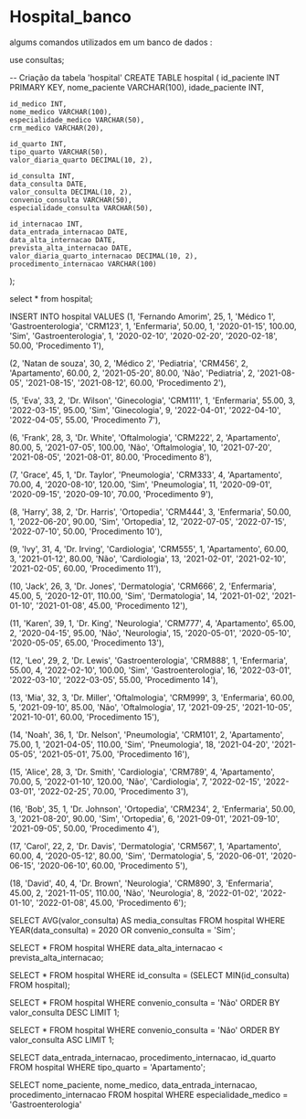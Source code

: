 # Hospital_banco

algums comandos utilizados em um banco de dados :

use consultas;

-- Criação da tabela 'hospital'
CREATE TABLE hospital (
    id_paciente INT PRIMARY KEY,
    nome_paciente VARCHAR(100),
    idade_paciente INT,
    
    id_medico INT,
    nome_medico VARCHAR(100),
    especialidade_medico VARCHAR(50),
    crm_medico VARCHAR(20),
    
    id_quarto INT,
    tipo_quarto VARCHAR(50),
    valor_diaria_quarto DECIMAL(10, 2),
    
    id_consulta INT,
    data_consulta DATE,
    valor_consulta DECIMAL(10, 2),
    convenio_consulta VARCHAR(50),
    especialidade_consulta VARCHAR(50),
    
    id_internacao INT,
    data_entrada_internacao DATE,
    data_alta_internacao DATE,
    prevista_alta_internacao DATE,
    valor_diaria_quarto_internacao DECIMAL(10, 2),
    procedimento_internacao VARCHAR(100)
);


select * from hospital;

INSERT INTO hospital VALUES
(1, 'Fernando Amorim', 25, 1, 'Médico 1', 'Gastroenterologia', 'CRM123', 1, 'Enfermaria', 50.00, 1, '2020-01-15', 100.00, 'Sim', 'Gastroenterologia', 1, '2020-02-10', '2020-02-20', '2020-02-18', 50.00, 'Procedimento 1'),


(2, 'Natan de souza', 30, 2, 'Médico 2', 'Pediatria', 'CRM456', 2, 'Apartamento', 60.00, 2, '2021-05-20', 80.00, 'Não', 'Pediatria', 2, '2021-08-05', '2021-08-15', '2021-08-12', 60.00, 'Procedimento 2'),


(5, 'Eva', 33, 2, 'Dr. Wilson', 'Ginecologia', 'CRM111', 1, 'Enfermaria', 55.00, 3, '2022-03-15', 95.00, 'Sim', 'Ginecologia', 9, '2022-04-01', '2022-04-10', '2022-04-05', 55.00, 'Procedimento 7'),


(6, 'Frank', 28, 3, 'Dr. White', 'Oftalmologia', 'CRM222', 2, 'Apartamento', 80.00, 5, '2021-07-05', 100.00, 'Não', 'Oftalmologia', 10, '2021-07-20', '2021-08-05', '2021-08-01', 80.00, 'Procedimento 8'),


(7, 'Grace', 45, 1, 'Dr. Taylor', 'Pneumologia', 'CRM333', 4, 'Apartamento', 70.00, 4, '2020-08-10', 120.00, 'Sim', 'Pneumologia', 11, '2020-09-01', '2020-09-15', '2020-09-10', 70.00, 'Procedimento 9'),


(8, 'Harry', 38, 2, 'Dr. Harris', 'Ortopedia', 'CRM444', 3, 'Enfermaria', 50.00, 1, '2022-06-20', 90.00, 'Sim', 'Ortopedia', 12, '2022-07-05', '2022-07-15', '2022-07-10', 50.00, 'Procedimento 10'),


(9, 'Ivy', 31, 4, 'Dr. Irving', 'Cardiologia', 'CRM555', 1, 'Apartamento', 60.00, 3, '2021-01-12', 80.00, 'Não', 'Cardiologia', 13, '2021-02-01', '2021-02-10', '2021-02-05', 60.00, 'Procedimento 11'),


(10, 'Jack', 26, 3, 'Dr. Jones', 'Dermatologia', 'CRM666', 2, 'Enfermaria', 45.00, 5, '2020-12-01', 110.00, 'Sim', 'Dermatologia', 14, '2021-01-02', '2021-01-10', '2021-01-08', 45.00, 'Procedimento 12'),


(11, 'Karen', 39, 1, 'Dr. King', 'Neurologia', 'CRM777', 4, 'Apartamento', 65.00, 2, '2020-04-15', 95.00, 'Não', 'Neurologia', 15, '2020-05-01', '2020-05-10', '2020-05-05', 65.00, 'Procedimento 13'),


(12, 'Leo', 29, 2, 'Dr. Lewis', 'Gastroenterologia', 'CRM888', 1, 'Enfermaria', 55.00, 4, '2022-02-10', 100.00, 'Sim', 'Gastroenterologia', 16, '2022-03-01', '2022-03-10', '2022-03-05', 55.00, 'Procedimento 14'),


(13, 'Mia', 32, 3, 'Dr. Miller', 'Oftalmologia', 'CRM999', 3, 'Enfermaria', 60.00, 5, '2021-09-10', 85.00, 'Não', 'Oftalmologia', 17, '2021-09-25', '2021-10-05', '2021-10-01', 60.00, 'Procedimento 15'),


(14, 'Noah', 36, 1, 'Dr. Nelson', 'Pneumologia', 'CRM101', 2, 'Apartamento', 75.00, 1, '2021-04-05', 110.00, 'Sim', 'Pneumologia', 18, '2021-04-20', '2021-05-05', '2021-05-01', 75.00, 'Procedimento 16'),


(15, 'Alice', 28, 3, 'Dr. Smith', 'Cardiologia', 'CRM789', 4, 'Apartamento', 70.00, 5, '2022-01-10', 120.00, 'Não', 'Cardiologia', 7, '2022-02-15', '2022-03-01', '2022-02-25', 70.00, 'Procedimento 3'),


(16, 'Bob', 35, 1, 'Dr. Johnson', 'Ortopedia', 'CRM234', 2, 'Enfermaria', 50.00, 3, '2021-08-20', 90.00, 'Sim', 'Ortopedia', 6, '2021-09-01', '2021-09-10', '2021-09-05', 50.00, 'Procedimento 4'),


(17, 'Carol', 22, 2, 'Dr. Davis', 'Dermatologia', 'CRM567', 1, 'Apartamento', 60.00, 4, '2020-05-12', 80.00, 'Sim', 'Dermatologia', 5, '2020-06-01', '2020-06-15', '2020-06-10', 60.00, 'Procedimento 5'),


(18, 'David', 40, 4, 'Dr. Brown', 'Neurologia', 'CRM890', 3, 'Enfermaria', 45.00, 2, '2021-11-05', 110.00, 'Não', 'Neurologia', 8, '2022-01-02', '2022-01-10', '2022-01-08', 45.00, 'Procedimento 6');


SELECT AVG(valor_consulta) AS media_consultas FROM hospital WHERE YEAR(data_consulta) = 2020 OR convenio_consulta = 'Sim';


SELECT * FROM hospital WHERE data_alta_internacao < prevista_alta_internacao;


SELECT * FROM hospital WHERE id_consulta = (SELECT MIN(id_consulta) FROM hospital);


SELECT * FROM hospital WHERE convenio_consulta = 'Não' ORDER BY valor_consulta DESC LIMIT 1;


SELECT * FROM hospital WHERE convenio_consulta = 'Não' ORDER BY valor_consulta ASC LIMIT 1;


SELECT 
    data_entrada_internacao,
    procedimento_internacao,
    id_quarto
FROM hospital WHERE tipo_quarto = 'Apartamento';


SELECT 
    nome_paciente,
    nome_medico,
    data_entrada_internacao,
    procedimento_internacao
FROM hospital WHERE especialidade_medico = 'Gastroenterologia'

